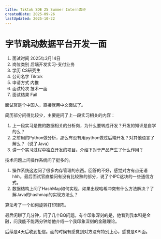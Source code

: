 ```yaml
---
title: Tiktok SDE 25 Summer Intern面经
createdDate: 2025-09-26
lastUpdated: 2025-10-22
---
```

# 字节跳动数据平台开发一面
1. 面试时间 2025年3月14日
2. 岗位类别 后端开发实习-支付业务
3. 学历 CS研究生
4. 公司名字 Tiktok
5. 申请方式 内推
6. 面试轮次 技术一面
7. 面试结果 Fail

面试官是个中国人，直接就用中文面试了。

简历部分问得比较少，主要是问了上一段实习相关的内容：
1. 上一段实习是做的数据相关的分析岗，为什么要转成开发？开发的知识是自学的么？
2. 之前用的Python做分析，那么有没有用python做过后端开发？对其他语言了解么？（说了Java）
3. 讲一个实习过程中独立开发的项目，介绍下对于产品产生了什么作用？

技术问题上问操作系统问了挺多的。
1. 操作系统这边问了很多内存管理的东西。回答的不好，感觉对方有点无语hhh。最后面试官直接问有没有比较熟的部分，说了个IPC这块的一些通信方式。
2. 数据结构上问了HashMap如何实现，如果出现哈希冲突有什么方法解决？了解Java的hashmap的实现方法么？

算法考了一个如何旋转打印矩阵。

最后闲聊了几分钟，问了几个BQ问题。有个印象深刻的是，他看到我本科是金融，问我能不能两分钟给他介绍一个我印象深刻的金融理论。

后续是4天后收到拒信。面的时候有感觉到对方没有特别上心，感觉是KPI面。